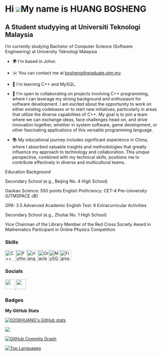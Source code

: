 Hi ![](https://user-images.githubusercontent.com/18350557/176309783-0785949b-9127-417c-8b55-ab5a4333674e.gif)My name is HUANG BOSHENG
=====================================================================================================================================

A Student studyying at Universiti Teknologi Malaysia
----------------------------------------------------

I’m currently studying Bachelor of Computer Science (Software Engineering) at University Teknologi Malaysia

* 🌍 I'm based in Johor.

* ✉️ You can contact me at bosheng@graduate.utm.my.

* 🧠 I'm learning C++ and MySQL.

* 🤝 I'm open to collaborating on projects involving C++ programming, where I can leverage my strong background and enthusiasm for software development. I am excited about the opportunity to work on either existing codebases or to start new initiatives, particularly in areas that utilize the diverse capabilities of C++. My goal is to join a team where we can exchange ideas, face challenges head-on, and drive innovation together, whether in system software, game development, or other fascinating applications of this versatile programming language.

* 📚 My educational journey includes significant experience in China, where I absorbed valuable insights and methodologies that greatly influence my approach to technology and collaboration. This unique perspective, combined with my technical skills, positions me to contribute effectively in diverse and multicultural teams.

Education Background

Secondary School (e.g., Beijing No. 4 High School)

Gaokao Science: 550 points
English Proficiency: CET-4
Pre-University (UTMSPACE JB)

GPA: 3.5
Advanced Academic English Test: 6
Extracurricular Activities

Secondary School (e.g., Zhuhai No. 1 High School)

Vice Chairman of the Library
Member of the Red Cross Society
Award in Mathematics
Participant in Online Physics Competition

### Skills


<p align="left">
<a href="https://docs.microsoft.com/en-us/cpp/?view=msvc-170" target="_blank" rel="noreferrer"><img src="https://raw.githubusercontent.com/danielcranney/readme-generator/main/public/icons/skills/cplusplus-colored.svg" width="36" height="36" alt="C++" /></a><a href="https://www.python.org/" target="_blank" rel="noreferrer"><img src="https://raw.githubusercontent.com/danielcranney/readme-generator/main/public/icons/skills/python-colored.svg" width="36" height="36" alt="Python" /></a><a href="https://www.r-project.org/" target="_blank" rel="noreferrer"><img src="https://raw.githubusercontent.com/danielcranney/readme-generator/main/public/icons/skills/rlang-colored.svg" width="36" height="36" alt="rlang" /></a><a href="https://www.oracle.com/uk/index.html" target="_blank" rel="noreferrer"><img src="https://raw.githubusercontent.com/danielcranney/readme-generator/main/public/icons/skills/oracle-colored.svg" width="36" height="36" alt="Oracle" /></a><a href="https://www.mysql.com/" target="_blank" rel="noreferrer"><img src="https://raw.githubusercontent.com/danielcranney/readme-generator/main/public/icons/skills/mysql-colored.svg" width="36" height="36" alt="MySQL" /></a><a href="https://www.figma.com/" target="_blank" rel="noreferrer"><img src="https://raw.githubusercontent.com/danielcranney/readme-generator/main/public/icons/skills/figma-colored.svg" width="36" height="36" alt="Figma" /></a>
</p>


### Socials

<p align="left"> <a href="https://www.github.com/0206HUANG" target="_blank" rel="noreferrer"> <picture> <source media="(prefers-color-scheme: dark)" srcset="https://raw.githubusercontent.com/danielcranney/readme-generator/main/public/icons/socials/github-dark.svg" /> <source media="(prefers-color-scheme: light)" srcset="https://raw.githubusercontent.com/danielcranney/readme-generator/main/public/icons/socials/github.svg" /> <img src="https://raw.githubusercontent.com/danielcranney/readme-generator/main/public/icons/socials/github.svg" width="32" height="32" /> </picture> </a> <a href="http://www.instagram.com/0206_bosheng" target="_blank" rel="noreferrer"> <picture> <source media="(prefers-color-scheme: dark)" srcset="undefined" /> <source media="(prefers-color-scheme: light)" srcset="https://raw.githubusercontent.com/danielcranney/readme-generator/main/public/icons/socials/instagram.svg" /> <img src="https://raw.githubusercontent.com/danielcranney/readme-generator/main/public/icons/socials/instagram.svg" width="32" height="32" /> </picture> </a></p>

### Badges

<b>My GitHub Stats</b>

<a href="http://www.github.com/0206HUANG"><img src="https://github-readme-stats.vercel.app/api?username=0206HUANG&show_icons=true&hide=&count_private=true&title_color=0891b2&text_color=ffffff&icon_color=0891b2&bg_color=1c1917&hide_border=true&show_icons=true" alt="0206HUANG's GitHub stats" /></a>

<a href="http://www.github.com/0206HUANG"><img src="https://github-readme-streak-stats.herokuapp.com/?user=0206HUANG&stroke=ffffff&background=1c1917&ring=0891b2&fire=0891b2&currStreakNum=ffffff&currStreakLabel=0891b2&sideNums=ffffff&sideLabels=ffffff&dates=ffffff&hide_border=true" /></a>

<a href="http://www.github.com/0206HUANG"><img src="https://github-readme-activity-graph.cyclic.app/graph?username=0206HUANG&bg_color=1c1917&color=ffffff&line=0891b2&point=ffffff&area_color=1c1917&area=true&hide_border=true&custom_title=GitHub%20Commits%20Graph" alt="GitHub Commits Graph" /></a>

<a href="https://github.com/0206HUANG" align="left"><img src="https://github-readme-stats.vercel.app/api/top-langs/?username=0206HUANG&langs_count=10&title_color=0891b2&text_color=ffffff&icon_color=0891b2&bg_color=1c1917&hide_border=true&locale=en&custom_title=Top%20%Languages" alt="Top Languages" /></a>
